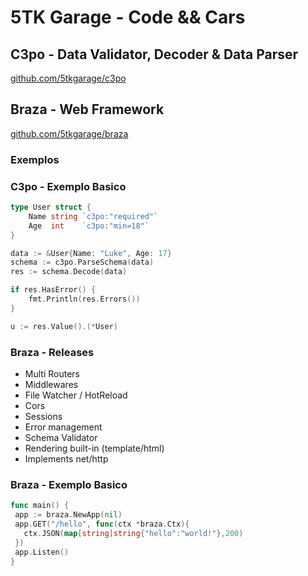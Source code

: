 # 5TK Garage - Code && Cars

## C3po - Data Validator, Decoder & Data Parser
[github.com/5tkgarage/c3po](https://github.com/5tkgarage/c3po)

## Braza - Web Framework
[github.com/5tkgarage/braza](https://github.com/5tkgarage/braza)

### Exemplos

### C3po - Exemplo Basico
```go
type User struct {
    Name string `c3po:"required"`
    Age  int    `c3po:"min=18"`
}

data := &User{Name: "Luke", Age: 17}
schema := c3po.ParseSchema(data)
res := schema.Decode(data)

if res.HasError() {
    fmt.Println(res.Errors())
}

u := res.Value().(*User)
```


### Braza - Releases
- Multi Routers
- Middlewares
- File Watcher / HotReload
- Cors
- Sessions
- Error management
- Schema Validator
- Rendering built-in (template/html)
- Implements net/http

### Braza - Exemplo Basico
```go
func main() {
 app := braza.NewApp(nil)
 app.GET("/hello", func(ctx *braza.Ctx){
   ctx.JSON(map[string]string{"hello":"world!"},200)
 })
 app.Listen()
}
```
